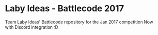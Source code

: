 # Laby Ideas - Battlecode 2017
Team Laby Ideas' Battlecode repository for the Jan 2017 competition
Now with Discord integration :D
